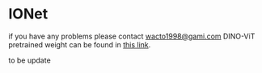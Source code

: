 # IONet
 
if you have any problems please contact wacto1998@gami.com
DINO-ViT pretrained weight can be found in [this link](https://github.com/lunit-io/benchmark-ssl-pathology/releases/tag/pretrained-weights).

to be update
